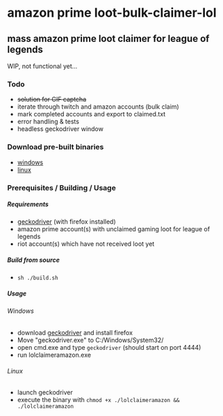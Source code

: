 # amazon prime loot-bulk-claimer-lol

## mass amazon prime loot claimer for league of legends

WIP, not functional yet...

### Todo

- ~~solution for GIF captcha~~
- iterate through twitch and amazon accounts (bulk claim)
- mark completed accounts and export to claimed.txt
- error handling & tests
- headless geckodriver window

### Download pre-built binaries

- [windows](/out/lolclaimeramazon.exe)
- [linux](/out/lolclaimeramazon)


### Prerequisites / Building / Usage

##### Requirements

- [geckodriver](https://github.com/mozilla/geckodriver/releases) (with firefox installed)
- amazon prime account(s) with unclaimed gaming loot for league of legends
- riot account(s) which have not received loot yet

##### Build from source

- `sh ./build.sh`

##### Usage

###### Windows

- download [geckodriver](https://github.com/mozilla/geckodriver/releases) and install firefox
- Move "geckodriver.exe" to C:/Windows/System32/
- open cmd.exe and type `geckodriver` (should start on port 4444)
- run lolclaimeramazon.exe

###### Linux

- launch geckodriver
- execute the binary with `chmod +x ./lolclaimeramazon && ./lolclaimeramazon`

